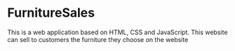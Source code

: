 # FurnitureSales
This is a web application based on HTML, CSS and JavaScript.
This website can sell to customers the furniture they choose on the website
